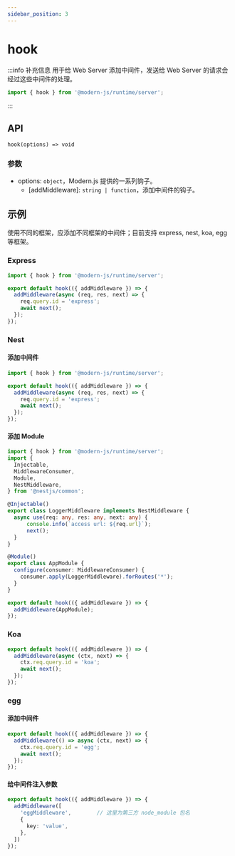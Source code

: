 ```yaml
---
sidebar_position: 3
---
```


# hook

:::info 补充信息
用于给 Web Server 添加中间件，发送给 Web Server 的请求会经过这些中间件的处理。
```ts
import { hook } from '@modern-js/runtime/server';
```
:::

## API

`hook(options) => void`

### 参数

- options: `object`，Modern.js 提供的一系列钩子。
  - [addMiddleware]: `string | function`，添加中间件的钩子。

## 示例

使用不同的框架，应添加不同框架的中间件；目前支持 express, nest, koa, egg 等框架。

### Express

```ts title=server/index.ts
import { hook } from '@modern-js/runtime/server';

export default hook(({ addMiddleware }) => {
  addMiddleware(async (req, res, next) => {
    req.query.id = 'express';
    await next();
  });
});
```

### Nest

#### 添加中间件

```ts title=server/index.ts
import { hook } from '@modern-js/runtime/server';

export default hook(({ addMiddleware }) => {
  addMiddleware(async (req, res, next) => {
    req.query.id = 'express';
    await next();
  });
});
```

#### 添加 Module

```ts title=server/index.ts
import { hook } from '@modern-js/runtime/server';
import {
  Injectable,
  MiddlewareConsumer,
  Module,
  NestMiddleware,
} from '@nestjs/common';

@Injectable()
export class LoggerMiddleware implements NestMiddleware {
  async use(req: any, res: any, next: any) {
      console.info(`access url: ${req.url}`);
      next();
  }
}

@Module()
export class AppModule {
  configure(consumer: MiddlewareConsumer) {
    consumer.apply(LoggerMiddleware).forRoutes('*');
  }
}

export default hook(({ addMiddleware }) => {
  addMiddleware(AppModule);
});
```

### Koa

```ts title=server/index.ts
export default hook(({ addMiddleware }) => {
  addMiddleware(async (ctx, next) => {
    ctx.req.query.id = 'koa';
    await next();
  });
});
```

### egg

#### 添加中间件

```ts title=server/index.ts
export default hook(({ addMiddleware }) => {
  addMiddleware(() => async (ctx, next) => {
    ctx.req.query.id = 'egg';
    await next();
  });
});
```

#### 给中间件注入参数

```ts title=server/index.ts
export default hook(({ addMiddleware }) => {
  addMiddleware([
    'eggMiddleware',        // 这里为第三方 node_module 包名
    {
      key: 'value',
    },
  ])
});
```
